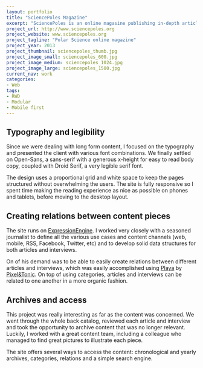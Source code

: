 ```yaml
---
layout: portfolio
title: "SciencePoles Magazine"
excerpt: "SciencePoles is an online magasine publishing in-depth articles and interviews about Polar Science and research. Designing for long form content was definitely the main challenge for this project."
project_url: http://www.sciencepoles.org
project_website: www.sciencepoles.org
project_tagline: "Polar Science online magazine"
project_year: 2013
project_thumbnail: sciencepoles_thumb.jpg
project_image_small: sciencepoles_600.jpg
project_image_medium: sciencepoles_1024.jpg
project_image_large: sciencepoles_1500.jpg
current_nav: work
categories:
- Web
tags:
- RWD
- Modular
- Mobile first
---
```


## Typography and legibility

Since we were dealing with long form content, I focused on the typography and presented the client with various font combinations. We finally settled on Open-Sans, a sans-serif with a generous x-height for easy to read body copy, coupled with Droid Serif, a very legible serif font.

The design uses a proportional grid and white space to keep the pages structured without overwhelming the users. The site is fully responsive so I spent time making the reading experience as nice as possible on phones and tablets, before moving to the desktop layout.

## Creating relations between content pieces

The site runs on [ExpressionEngine](https://ellislab.com/expressionengine). I worked very closely with a seasoned journalist to define all the various use cases and content channels (web, mobile, RSS, Facebook, Twitter, etc) and to develop solid data structures for both articles and interviews.

On of his demand was to be able to easily create relations between different articles and interviews, which was easily accomplished using [Playa](http://devot-ee.com/add-ons/playa) by [Pixel&Tonic](http://pixelandtonic.com/). On top of using categories, articles and interviews can be related to one another in a more organic fashion.

## Archives and access

This project was really interesting as far as the content was concerned. We went through the whole back catalog, reviewed each article and interview and took the opportunity to archive content that was no longer relevant. Luckily, I worked with a great content team, including a colleague who managed to find great pictures to illustrate each piece.

The site offers several ways to access the content: chronological and yearly archives, categories, relations and a simple search engine.